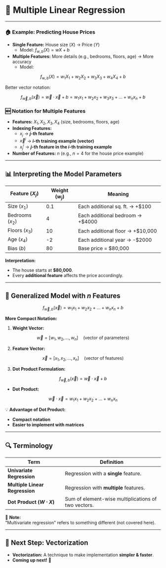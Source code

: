 # 📌 **Multiple Linear Regression**

---

### 🏠 **Example: Predicting House Prices**

- **Single Feature:** House size ($X$) → Price ($Y$)
  - Model: $f_{w,b}(X) = wX + b$
- **Multiple Features:** More details (e.g., bedrooms, floors, age) → More accuracy
  - Model:

$$
f_{w,b}(X) = w_1X_1 + w_2X_2 + w_3X_3 + w_4X_4 + b
$$

Better vector notation:

$$
f_{\vec{w},b}(\vec{x}) = \vec{w} \cdot \vec{x} + b = w_1 x_1 + w_2 x_2 + w_3 x_3 + \dots + w_n x_n + b
$$

### 🆕 **Notation for Multiple Features**

- **Features:** $X_1, X_2, X_3, X_4$ (size, bedrooms, floors, age)
- **Indexing Features:**
  - $x_j$ → **$j$-th feature**
  - $\vec{x}^i$ → **$i$-th training example (vector)**
  - $x^i_j$ → **$j$-th feature in the $i$-th training example**
- **Number of Features:** $n$ (e.g., $n=4$ for the house price example)

---

## 📊 **Interpreting the Model Parameters**

| Feature ($X_j$)  | Weight ($w_j$) | Meaning                          |
| ---------------- | -------------- | -------------------------------- |
| Size ($x_1$)     | 0.1            | Each additional sq. ft. → +$100  |
| Bedrooms ($x_2$) | 4              | Each additional bedroom → +$4000 |
| Floors ($x_3$)   | 10             | Each additional floor → +$10,000 |
| Age ($x_4$)      | -2             | Each additional year → -$2000    |
| Bias ($b$)       | 80             | Base price = $80,000             |

**Interpretation:**

- The house starts at **$80,000**.
- Every **additional feature** affects the price accordingly.

---

## 🔢 **Generalized Model with $n$ Features**

$$
f_{\vec{w},b}(\vec{x}) = w_1x_1 + w_2x_2 + ... + w_nx_n + b
$$

**More Compact Notation:**

1. **Weight Vector:**

$$
\vec{w} = [w_1, w_2, ..., w_n]  \quad (\text{vector of parameters})
$$

2. **Feature Vector:**

$$
\vec{x} = [x_1, x_2, ..., x_n]  \quad (\text{vector of features})
$$

3. **Dot Product Formulation:**

$$
   f_{\vec{w},b}(\vec{x}) = \vec{w} \cdot \vec{x} + b
$$

- **Dot Product:**

$$
\vec{w} \cdot \vec{x} = w_1x_1 + w_2x_2 + ... + w_nx_n
$$

💡 **Advantage of Dot Product:**

- **Compact notation**
- **Easier to implement with matrices**

---

## 🔍 **Terminology**

| Term                           | Definition                                          |
| ------------------------------ | --------------------------------------------------- |
| **Univariate Regression**      | Regression with a **single** feature.               |
| **Multiple Linear Regression** | Regression with **multiple** features.              |
| **Dot Product ($W \cdot X$)**  | Sum of element-wise multiplications of two vectors. |

🚫 **Note:**  
"Multivariate regression" refers to something different (not covered here).

---

## 🚀 **Next Step: Vectorization**

- **Vectorization:** A technique to make implementation **simpler & faster**.
- **Coming up next!** 🎉
